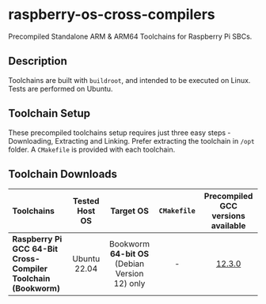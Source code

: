 # raspberry-os-cross-compilers
Precompiled Standalone ARM &amp; ARM64 Toolchains for Raspberry Pi SBCs.

## Description
Toolchains are built with `buildroot`, and intended to be executed on Linux. Tests are performed on Ubuntu.

## Toolchain Setup
These precompiled toolchains setup requires just three easy steps - Downloading, Extracting and Linking.
Prefer extracting the toolchain in `/opt` folder.
A `CMakefile` is provided with each toolchain.

## Toolchain Downloads

| Toolchains | Tested Host OS | Target OS | `CMakefile` | Precompiled GCC versions available |
| :---------- | :-----------: | :-------: | :--------: | :------------------------: |
| **Raspberry Pi GCC 64-Bit Cross-Compiler Toolchain (Bookworm)** | Ubuntu 22.04 | Bookworm **64-bit OS** (Debian Version 12) only | - | [12.3.0][nc-bookworm64-1000] |


[nc-bookworm64-1000]:https://www.embeddedsystems.tn/cross/cross-pi64_rpi3_ker6.6_gcc12.3.0.tar.gz


